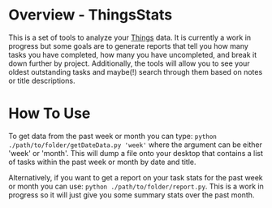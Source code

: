 # Overview - ThingsStats

This is a set of tools to analyze your [Things](https://culturedcode.com/things/) data. It is currently a work in progress but some goals are to generate reports that tell you how many tasks you have completed, how many you have uncompleted, and break it down further by project. Additionally, the tools will allow you to see your oldest outstanding tasks and maybe(!) search through them based on notes or title descriptions.

# How To Use

To get data from the past week or month you can type: `python ./path/to/folder/getDateData.py 'week'` where the argument can be either 'week' or 'month'. This will dump a file onto your desktop that contains a list of tasks within the past week or month by date and title.

Alternatively, if you want to get a report on your task stats for the past week or month you can use: `python ./path/to/folder/report.py`. This is a work in progress so it will just give you some summary stats over the past month.
